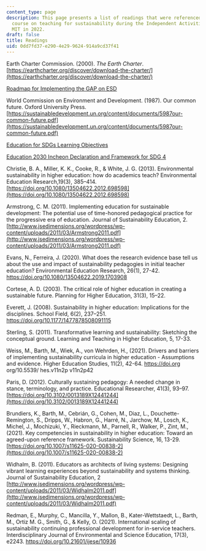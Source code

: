 ```yaml
---
content_type: page
description: This page presents a list of readings that were referenced during the
  course on teaching for sustainability during the Independent Activities Period at
  MIT in 2022.
draft: false
title: Readings
uid: 0dd7fd37-e290-4e29-9624-914a9cd37f41
---
```

Earth Charter Commission. (2000). *The Earth Charter*. [https://earthcharter.org/discover/download-the-charter/](https://earthcharter.org/discover/download-the-charter/)

[Roadmap for Implementing the GAP on ESD](https://unesdoc.unesco.org/ark:/48223/pf0000230514)

World Commission on Environment and Development. (1987). Our common future. Oxford University Press. [https://sustainabledevelopment.un.org/content/documents/5987our-common-future.pdf](https://sustainabledevelopment.un.org/content/documents/5987our-common-future.pdf)

[Education for SDGs Learning Objectives](https://www.unesco.de/sites/default/files/2018-08/unesco_education_for_sustainable_development_goals.pdf)

[Education 2030 Incheon Declaration and Framework for SDG 4](http://uis.unesco.org/sites/default/files/documents/education-2030-incheon-framework-for-action-implementation-of-sdg4-2016-en_2.pdf)

Christie, B. A., Miller, K. K., Cooke, R., & White, J. G. (2013). Environmental sustainability in higher education: how do academics teach? Environmental Education Research,19(3), 385–414. [https://doi.org/10.1080/13504622.2012.698598](https://doi.org/10.1080/13504622.2012.698598)

Armstrong, C. M. (2011). Implementing education for sustainable development: The potential use of time-honored pedagogical practice for the progressive era of education. Journal of Sustainability Education, 2. [http://www.jsedimensions.org/wordpress/wp-content/uploads/2011/03/Armstrong2011.pdf](http://www.jsedimensions.org/wordpress/wp-content/uploads/2011/03/Armstrong2011.pdf)

Evans, N., Ferreira, J. (2020). What does the research evidence base tell us about the use and impact of sustainability pedagogies in initial teacher education? Environmental Education Research, 26(1), 27-42. https://doi.org/10.1080/13504622.2019.1703908

Cortese, A. D. (2003). The critical role of higher education in creating a sustainable future. Planning for Higher Education, 31(3), 15–22.

Everett, J. (2008). Sustainability in higher education: Implications for the disciplines. School Field, 6(2), 237–251. https://doi.org/10.1177/1477878508091115

Sterling, S. (2011). Transformative learning and sustainability: Sketching the conceptual ground. Learning and Teaching in Higher Education, 5, 17-33.

Weiss, M., Barth, M., Wiek, A., von Wehrden, H., (2021). Drivers and barriers of implementing sustainability curricula in higher education - Assumptions and evidence. Higher Education Studies, 11(2), 42-64. https://doi.org org/10.5539/ hes.v11n2p v11n2p42

Paris, D. (2012). Culturally sustaining pedagogy: A needed change in stance, terminology, and practice. Educational Researcher, 41(3), 93–97. [https://doi.org/10.3102/0013189X12441244](https://doi.org/10.3102/0013189X12441244)

Brundiers, K., Barth, M., Cebrián, G., Cohen, M., Diaz, L., Douchette-Remington, S., Dripps, W., Habron, G., Harré, N., Jarchow, M., Losch, K., Michel, J., Mochizuki, Y., Rieckmann, M., Parnell, R., Walker, P., Zint, M., (2021). Key competencies in sustainability in higher education: Toward an agreed-upon reference framework. Sustainability Science, 16, 13-29. [https://doi.org/10.1007/s11625-020-00838-2](https://doi.org/10.1007/s11625-020-00838-2)

Widhalm, B. (2011). Educators as architects of living systems: Designing vibrant learning experiences beyond sustainability and systems thinking. Journal of Sustainability Education, 2 [http://www.jsedimensions.org/wordpress/wp-content/uploads/2011/03/Widhalm2011.pdf](http://www.jsedimensions.org/wordpress/wp-content/uploads/2011/03/Widhalm2011.pdf)

Redman, E., Murphy, C., Mancilla, Y., Mallon, B., Kater-Wettstaedt, L., Barth, M., Ortiz M. G., Smith, G., & Kelly, O. (2021). International scaling of sustainability continuing professional development for in-service teachers. Interdisciplinary Journal of Environmental and Science Education, 17(3), e2243. https://doi.org/10.21601/ijese/10936